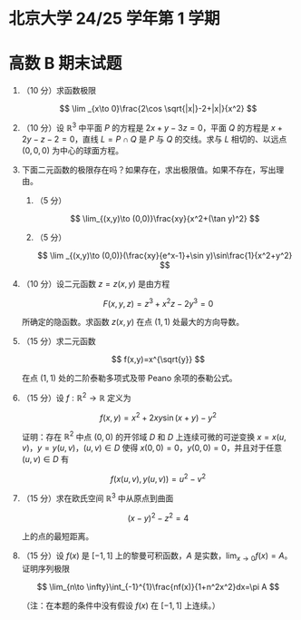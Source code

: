 # 北京大学 24/25 学年第 1 学期

# 高数 B 期末试题

1.  （10 分）求函数极限

    $$
    \lim _{x\to 0}\frac{2\cos \sqrt{|x|}-2+|x|}{x^2}
    $$

2.  （10 分）设 $\mathbb{R}^3$ 中平面 $P$ 的方程是 $2x+y-3z=0$，平面 $Q$ 的方程是 $x+2y-z-2=0$，直线 $L=P\cap Q$ 是 $P$ 与 $Q$ 的交线。求与 $L$ 相切的、以远点 $(0,0,0)$ 为中心的球面方程。

3.  下面二元函数的极限存在吗？如果存在，求出极限值。如果不存在，写出理由。

    1. （5 分）

        $$
        \lim_{(x,y)\to (0,0)}\frac{xy}{x^2+(\tan y)^2}
        $$

    2. （5 分）

        $$
        \lim _{(x,y)\to (0,0)}(\frac{xy}{e^x-1}+\sin y)\sin\frac{1}{x^2+y^2}
        $$

4.  （10 分）设二元函数 $z=z(x,y)$ 是由方程

    $$
    F(x,y,z)=z^3+x^2z-2y^3=0
    $$

    所确定的隐函数。求函数 $z(x,y)$ 在点 $(1,1)$ 处最大的方向导数。

5.  （15 分）求二元函数

    $$
    f(x,y)=x^{\sqrt{y}}
    $$

    在点 $(1,1)$ 处的二阶泰勒多项式及带 Peano 余项的泰勒公式。

6.  （15 分）设 $f:\mathbb{R}^2 \to\mathbb{R}$ 定义为

    $$
    f(x,y)=x^2+2xy\sin(x+y)-y^2
    $$

    证明：存在 $\mathbb{R}^2$ 中点 $(0,0)$ 的开邻域 $D$ 和 $D$ 上连续可微的可逆变换 $x=x(u,v)$，$y=y(u,v)$，$(u,v)\in D$ 使得 $x(0,0)=0$，$y(0,0)=0$，并且对于任意 $(u,v)\in D$ 有

    $$
    f(x(u,v),y(u,v))=u^2-v^2
    $$

7.  （15 分）求在欧氏空间 $\mathbb{R}^3$ 中从原点到曲面

    $$
    (x-y)^2-z^2=4
    $$

    上的点的最短距离。

8.  （15 分）设 $f(x)$ 是 $[-1,1]$ 上的黎曼可积函数，$A$ 是实数，$\lim_{x \to 0}f(x)=A$。证明序列极限

    $$
    \lim_{n\to \infty}\int_{-1}^{1}\frac{nf(x)}{1+n^2x^2}dx=\pi A
    $$

    （注：在本题的条件中没有假设 $f(x)$ 在 $[-1,1]$ 上连续。）
